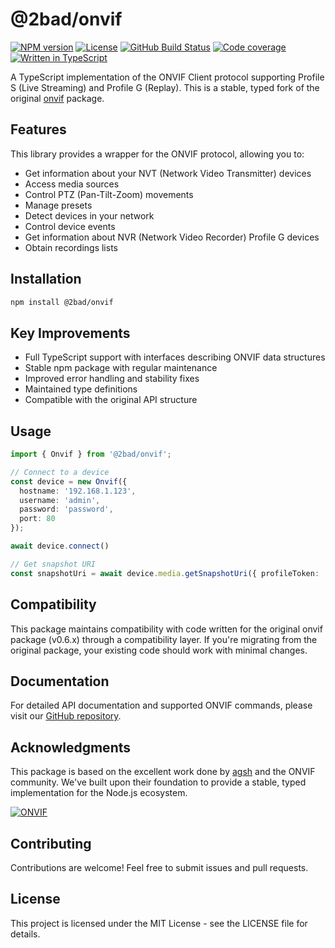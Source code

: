 # @2bad/onvif

[![NPM version](https://img.shields.io/npm/v/@2bad/onvif.svg)](https://www.npmjs.com/package/@2bad/onvif)
[![License](https://img.shields.io/npm/l/@2bad/onvif)](https://opensource.org/license/MIT)
[![GitHub Build Status](https://img.shields.io/github/actions/workflow/status/2BAD/onvif/build.yml)](https://github.com/2BAD/onvif/actions/workflows/build.yml)
[![Code coverage](https://img.shields.io/codecov/c/github/2BAD/onvif)](https://codecov.io/gh/2BAD/onvif)
[![Written in TypeScript](https://img.shields.io/github/languages/top/2BAD/onvif)](https://www.typescriptlang.org/)

A TypeScript implementation of the ONVIF Client protocol supporting Profile S (Live Streaming) and Profile G (Replay). This is a stable, typed fork of the original [onvif](https://github.com/agsh/onvif) package.

## Features

This library provides a wrapper for the ONVIF protocol, allowing you to:
- Get information about your NVT (Network Video Transmitter) devices
- Access media sources
- Control PTZ (Pan-Tilt-Zoom) movements
- Manage presets
- Detect devices in your network
- Control device events
- Get information about NVR (Network Video Recorder) Profile G devices
- Obtain recordings lists

## Installation

```bash
npm install @2bad/onvif
```

## Key Improvements

- Full TypeScript support with interfaces describing ONVIF data structures
- Stable npm package with regular maintenance
- Improved error handling and stability fixes
- Maintained type definitions
- Compatible with the original API structure

## Usage

```typescript
import { Onvif } from '@2bad/onvif';

// Connect to a device
const device = new Onvif({
  hostname: '192.168.1.123',
  username: 'admin',
  password: 'password',
  port: 80
});

await device.connect()

// Get snapshot URI
const snapshotUri = await device.media.getSnapshotUri({ profileToken: 'profile1' })
```

## Compatibility

This package maintains compatibility with code written for the original onvif package (v0.6.x) through a compatibility layer. If you're migrating from the original package, your existing code should work with minimal changes.

## Documentation

For detailed API documentation and supported ONVIF commands, please visit our [GitHub repository](https://github.com/2bad/onvif).

## Acknowledgments

This package is based on the excellent work done by [agsh](https://github.com/agsh/onvif) and the ONVIF community. We've built upon their foundation to provide a stable, typed implementation for the Node.js ecosystem.

[![ONVIF](https://www.onvif.org/wp-content/themes/onvif-public/images/logo.png)](http://onvif.org)

## Contributing

Contributions are welcome! Feel free to submit issues and pull requests.

## License

This project is licensed under the MIT License - see the LICENSE file for details.
